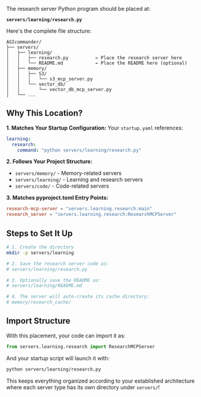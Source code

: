 The research server Python program should be placed at:

**`servers/learning/research.py`**

Here's the complete file structure:

```
AGIcommander/
├── servers/
│   ├── learning/
│   │   ├── research.py          ← Place the research server here
│   │   └── README.md            ← Place the README here (optional)
│   ├── memory/
│   │   ├── S3/
│   │   │   └── s3_mcp_server.py
│   │   └── vector_db/
│   │       └── vector_db_mcp_server.py
│   └── ...
```

## Why This Location?

**1. Matches Your Startup Configuration:**
Your `startup.yaml` references:
```yaml
learning:
  research:
    command: "python servers/learning/research.py"
```

**2. Follows Your Project Structure:**
- `servers/memory/` - Memory-related servers
- `servers/learning/` - Learning and research servers
- `servers/code/` - Code-related servers

**3. Matches pyproject.toml Entry Points:**
```toml
research-mcp-server = "servers.learning.research:main"
research_server = "servers.learning.research:ResearchMCPServer"
```

## Steps to Set It Up

```bash
# 1. Create the directory
mkdir -p servers/learning

# 2. Save the research server code as:
# servers/learning/research.py

# 3. Optionally save the README as:
# servers/learning/README.md

# 4. The server will auto-create its cache directory:
# memory/research_cache/
```

## Import Structure

With this placement, your code can import it as:
```python
from servers.learning.research import ResearchMCPServer
```

And your startup script will launch it with:
```bash
python servers/learning/research.py
```

This keeps everything organized according to your established architecture where each server type has its own directory under `servers/`!

